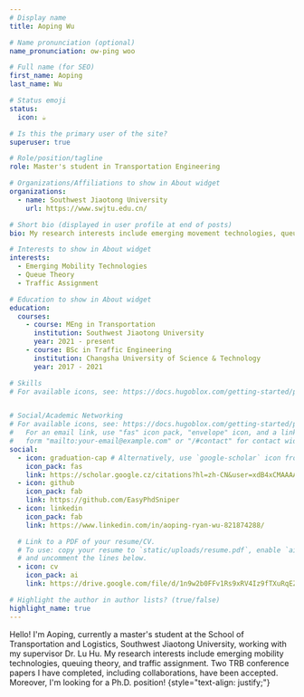 ```yaml
---
# Display name
title: Aoping Wu

# Name pronunciation (optional)
name_pronunciation: ow-ping woo

# Full name (for SEO)
first_name: Aoping
last_name: Wu

# Status emoji
status:
  icon: ☕️

# Is this the primary user of the site?
superuser: true

# Role/position/tagline
role: Master's student in Transportation Engineering

# Organizations/Affiliations to show in About widget
organizations:
  - name: Southwest Jiaotong University
    url: https://www.swjtu.edu.cn/

# Short bio (displayed in user profile at end of posts)
bio: My research interests include emerging movement technologies, queue theory, and traffic assignment.

# Interests to show in About widget
interests:
  - Emerging Mobility Technologies
  - Queue Theory
  - Traffic Assignment

# Education to show in About widget
education:
  courses:
    - course: MEng in Transportation
      institution: Southwest Jiaotong University
      year: 2021 - present
    - course: BSc in Traffic Engineering
      institution: Changsha University of Science & Technology
      year: 2017 - 2021

# Skills
# For available icons, see: https://docs.hugoblox.com/getting-started/page-builder/#icons


# Social/Academic Networking
# For available icons, see: https://docs.hugoblox.com/getting-started/page-builder/#icons
#   For an email link, use "fas" icon pack, "envelope" icon, and a link in the
#   form "mailto:your-email@example.com" or "/#contact" for contact widget.
social:
  - icon: graduation-cap # Alternatively, use `google-scholar` icon from `ai` icon pack
    icon_pack: fas
    link: https://scholar.google.cz/citations?hl=zh-CN&user=xdB4xCMAAAAJ
  - icon: github
    icon_pack: fab
    link: https://github.com/EasyPhdSniper
  - icon: linkedin
    icon_pack: fab
    link: https://www.linkedin.com/in/aoping-ryan-wu-821874288/

  # Link to a PDF of your resume/CV.
  # To use: copy your resume to `static/uploads/resume.pdf`, enable `ai` icons in `params.yaml`,
  # and uncomment the lines below.
  - icon: cv
    icon_pack: ai
    link: https://drive.google.com/file/d/1n9w2b0FFv1Rs9xRV4Iz9fTXuRqEZlSPt/view

# Highlight the author in author lists? (true/false)
highlight_name: true
---
```


Hello! I'm Aoping, currently a master's student at the School of Transportation and Logistics, Southwest Jiaotong University, working with my supervisor Dr. Lu Hu. My research interests include emerging mobility technologies, queuing theory, and traffic assignment. Two TRB conference papers I have completed, including collaborations, have been accepted. Moreover, I'm looking for a Ph.D. position!
{style="text-align: justify;"}
